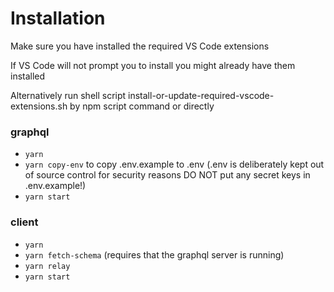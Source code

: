 # Installation

Make sure you have installed the required VS Code extensions

If VS Code will not prompt you to install you might already have them installed

Alternatively run shell script install-or-update-required-vscode-extensions.sh by npm script command or directly

### graphql

- `yarn`
- `yarn copy-env` to copy .env.example to .env (.env is deliberately kept out of source control for security reasons
DO NOT put any secret keys in .env.example!)
- `yarn start`

### client

- `yarn`
- `yarn fetch-schema` (requires that the graphql server is running)
- `yarn relay`
- `yarn start`
